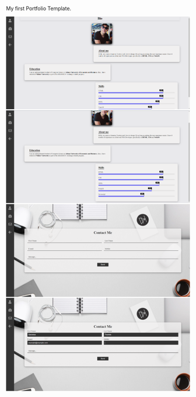 My first Portfolio Template.

![](previewImages/1st.png)
![](previewImages/2nd.png)
![](previewImages/3rd.png)
![](previewImages/4th.png)
